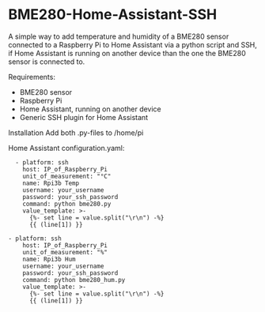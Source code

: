 # BME280-Home-Assistant-SSH

A simple way to add temperature and humidity of a BME280 sensor connected to a Raspberry Pi to Home Assistant via a python script and SSH, if Home Assistant is running on another device than the one the BME280 sensor is connected to.

Requirements:
- BME280 sensor
- Raspberry Pi
- Home Assistant, running on another device
- Generic SSH plugin for Home Assistant

Installation
Add both .py-files to /home/pi

Home Assistant configuration.yaml:
```
  - platform: ssh
    host: IP_of_Raspberry_Pi
    unit_of_measurement: "°C"
    name: Rpi3b Temp        
    username: your_username
    password: your_ssh_password
    command: python bme280.py
    value_template: >-
      {%- set line = value.split("\r\n") -%}
      {{ (line[1]) }}

- platform: ssh
    host: IP_of_Raspberry_Pi
    unit_of_measurement: "%"
    name: Rpi3b Hum        
    username: your_username
    password: your_ssh_password 
    command: python bme280_hum.py
    value_template: >-
      {%- set line = value.split("\r\n") -%}
      {{ (line[1]) }}
```
